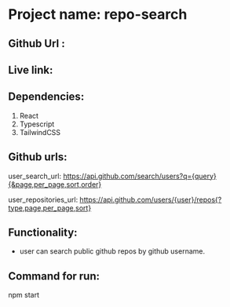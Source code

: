 # Project name: repo-search
## Github Url :

## Live link:

## Dependencies:
1. React
2. Typescript
3. TailwindCSS

## Github urls:
 user_search_url: https://api.github.com/search/users?q={query}{&page,per_page,sort,order}

 user_repositories_url: https://api.github.com/users/{user}/repos{?type,page,per_page,sort}

## Functionality:
* user can search public github repos by github username. 

## Command for run:
npm start
